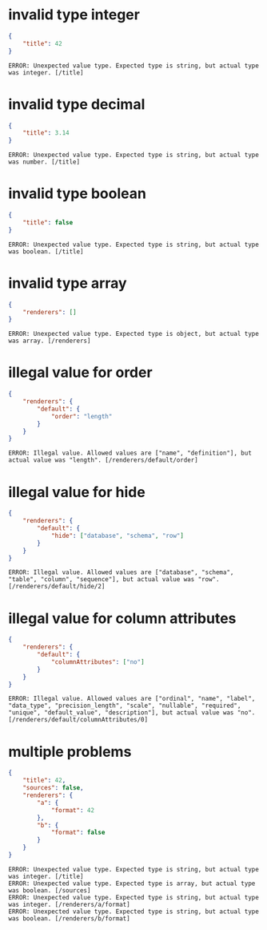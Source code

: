 # invalid type integer

```json
{
    "title": 42
}
```

```
ERROR: Unexpected value type. Expected type is string, but actual type was integer. [/title]
```

# invalid type decimal

```json
{
    "title": 3.14
}
```

```
ERROR: Unexpected value type. Expected type is string, but actual type was number. [/title]
```

# invalid type boolean

```json
{
    "title": false
}
```

```
ERROR: Unexpected value type. Expected type is string, but actual type was boolean. [/title]
```

# invalid type array

```json
{
    "renderers": []
}
```

```
ERROR: Unexpected value type. Expected type is object, but actual type was array. [/renderers]
```

# illegal value for order

```json
{
    "renderers": {
        "default": {
            "order": "length"
        }
    }
}

```

```
ERROR: Illegal value. Allowed values are ["name", "definition"], but actual value was "length". [/renderers/default/order]
```

# illegal value for hide

```json
{
    "renderers": {
        "default": {
            "hide": ["database", "schema", "row"]
        }
    }
}

```

```
ERROR: Illegal value. Allowed values are ["database", "schema", "table", "column", "sequence"], but actual value was "row". [/renderers/default/hide/2]
```

# illegal value for column attributes

```json
{
    "renderers": {
        "default": {
            "columnAttributes": ["no"]
        }
    }
}

```

```
ERROR: Illegal value. Allowed values are ["ordinal", "name", "label", "data_type", "precision_length", "scale", "nullable", "required", "unique", "default_value", "description"], but actual value was "no". [/renderers/default/columnAttributes/0]
```

# multiple problems

```json
{
    "title": 42,
    "sources": false,
    "renderers": {
        "a": {
            "format": 42
        },
        "b": {
            "format": false
        }
    }
}
```

```
ERROR: Unexpected value type. Expected type is string, but actual type was integer. [/title]
ERROR: Unexpected value type. Expected type is array, but actual type was boolean. [/sources]
ERROR: Unexpected value type. Expected type is string, but actual type was integer. [/renderers/a/format]
ERROR: Unexpected value type. Expected type is string, but actual type was boolean. [/renderers/b/format]
```
